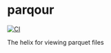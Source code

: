 # parqour

[![CI](https://github.com//parqour/workflows/CI/badge.svg)](https://github.com//parqour/actions)

The helix for viewing parquet files
